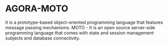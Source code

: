 # AGORA-MOTO
It is a prototype-based object-oriented programming language that features message passing mechanisms.  MOTO - It is an open source server-side  programming language that comes with state and session management subjects and database connectivity.
